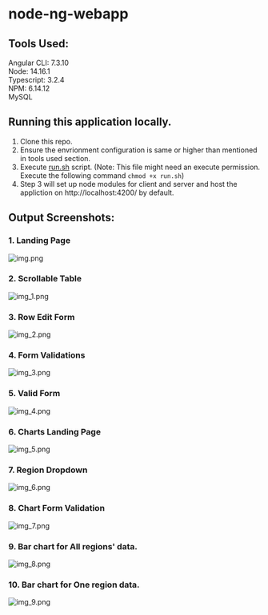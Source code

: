 # node-ng-webapp

## Tools Used:
Angular CLI: 7.3.10   
Node: 14.16.1    
Typescript: 3.2.4   
NPM: 6.14.12  
MySQL   

## Running this application locally.
1. Clone this repo.  
2. Ensure the envrionment configuration is same or higher than mentioned in tools used section.
3. Execute [run.sh](./run.sh) script. (Note: This file might need an execute permission. Execute the following command ```chmod +x run.sh```)
4. Step 3 will set up node modules for client and server and host the appliction on http://localhost:4200/ by default.

## Output Screenshots:
### 1. Landing Page
![img.png](https://github.com/abhigyani/node-ng-webapp/blob/master/output/1%20Landing%20Page.png)

### 2. Scrollable Table
![img_1.png](https://github.com/abhigyani/node-ng-webapp/blob/master/output/2%20Horizontally%20scrollable%20table.png)

### 3. Row Edit Form
![img_2.png](https://github.com/abhigyani/node-ng-webapp/blob/master/output/3%20Row%20Edit%20Form.png)

### 4. Form Validations
![img_3.png](https://github.com/abhigyani/node-ng-webapp/blob/master/output/4%20Form%20Validations.png)

### 5. Valid Form
![img_4.png](https://github.com/abhigyani/node-ng-webapp/blob/master/output/5%20Valid%20Form.png)

### 6. Charts Landing Page
![img_5.png](https://github.com/abhigyani/node-ng-webapp/blob/master/output/6%20Charts%20Landing%20Page.png)

### 7. Region Dropdown
![img_6.png](https://github.com/abhigyani/node-ng-webapp/blob/master/output/7%20Regions%20dropdown.png)

### 8. Chart Form Validation
![img_7.png](https://github.com/abhigyani/node-ng-webapp/blob/master/output/8%20Charts%20form%20validation.png)

### 9. Bar chart for All regions' data.
![img_8.png](https://github.com/abhigyani/node-ng-webapp/blob/master/output/9%20All%20region%20data%20plot.png)

### 10. Bar chart for One region data.
![img_9.png](https://github.com/abhigyani/node-ng-webapp/blob/master/output/10%20One%20region%20data%20plot.png)
